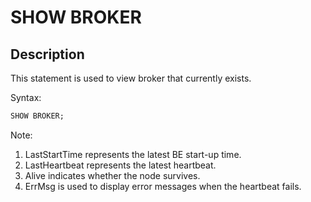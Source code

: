 # SHOW BROKER

## Description

This statement is used to view broker that currently exists.

Syntax:

```sql
SHOW BROKER;
```

Note:

1. LastStartTime represents the latest BE start-up time.
2. LastHeartbeat represents the latest heartbeat.
3. Alive indicates whether the node survives.
4. ErrMsg is used to display error messages when the heartbeat fails.
